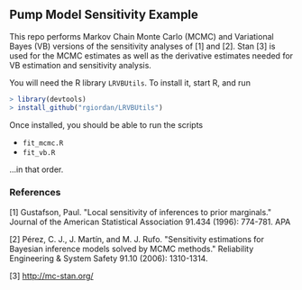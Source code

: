 ## Pump Model Sensitivity Example

This repo performs Markov Chain Monte Carlo (MCMC) and Variational Bayes
(VB) versions of the sensitivity analyses of [1] and [2].  Stan [3] is used
for the MCMC estimates as well as the derivative estimates needed for
VB estimation and sensitivity analysis.

You will need the R library `LRVBUtils`.  To install it, start R, and run

```R
> library(devtools)
> install_github("rgiordan/LRVBUtils")
```

Once installed, you should be able to run the scripts
* `fit_mcmc.R`
* `fit_vb.R`

...in that order.

### References

[1] Gustafson, Paul. "Local sensitivity of inferences to prior marginals." Journal of the American Statistical Association 91.434 (1996): 774-781.
APA

[2] Pérez, C. J., J. Martín, and M. J. Rufo. "Sensitivity estimations for Bayesian inference models solved by MCMC methods." Reliability Engineering & System Safety 91.10 (2006): 1310-1314.

[3] http://mc-stan.org/
